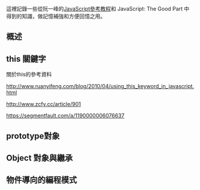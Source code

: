 這裡記錄一些從阮一峰的[JavaScript參考教程](http://javascript.ruanyifeng.com/)和 JavaScript: The Good Part 中得到的知識，做記憶補強和方便回憶之用。


## 概述

## this 關鍵字

關於this的參考資料

http://www.ruanyifeng.com/blog/2010/04/using_this_keyword_in_javascript.html

http://www.zcfy.cc/article/901

https://segmentfault.com/a/1190000006076637




## prototype對象


## Object 對象與繼承

## 物件導向的編程模式

